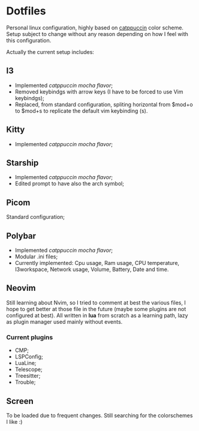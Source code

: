 # Dotfiles
Personal linux configuration, highly based on [catppuccin](https://github.com/catppuccin) color scheme. Setup subject to change without any reason depending on how I feel with this configuration. 

Actually the current setup includes:
## I3
- Implemented *catppuccin mocha flavor*;
- Removed keybindgs with arrow keys (I have to be forced to use Vim keybindgs);
- Replaced, from standard configuration, spliting horizontal from $mod+o to $mod+s to replicate the default vim keybinding (<C-w>s).

## Kitty
- Implemented *catppuccin mocha flavor*;

## Starship
- Implemented *catppuccin mocha flavor*;
- Edited prompt to have also the arch symbol;

## Picom 
Standard configuration;

## Polybar
- Implemented *catppuccin mocha flavor*;
- Modular .ini files;
- Currently implemented: Cpu usage, Ram usage, CPU temperature, I3workspace, Network usage, Volume, Battery, Date and time.

## Neovim
Still learning about Nvim, so I tried to comment at best the various files, I hope to get better at those file in the future (maybe some plugins are not configured at best).
All written in **lua** from scratch as a learning path, lazy as plugin manager used mainly without events.

### Current plugins
- CMP;
- LSPConfig;
- LuaLine;
- Telescope;
- Treesitter;
- Trouble;

## Screen
To be loaded due to frequent changes. Still searching for the colorschemes I like :)

